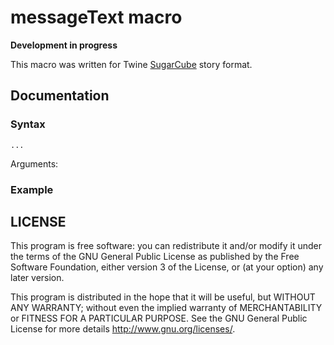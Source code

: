 # messageText macro

**Development in progress**

This macro was written for Twine [SugarCube](http://www.motoslave.net/sugarcube/2/) story format.

## Documentation

### Syntax

`...`

Arguments:

### Example


## LICENSE

This program is free software: you can redistribute it and/or modify
it under the terms of the GNU General Public License as published by
the Free Software Foundation, either version 3 of the License, or
(at your option) any later version.

This program is distributed in the hope that it will be useful,
but WITHOUT ANY WARRANTY; without even the implied warranty of
MERCHANTABILITY or FITNESS FOR A PARTICULAR PURPOSE.  See the
GNU General Public License for more details http://www.gnu.org/licenses/.
